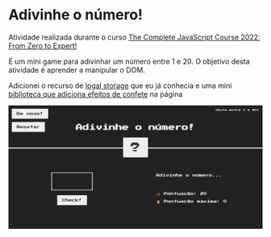 # Adivinhe o número!

<p>Atividade realizada durante o curso <a href="https://www.udemy.com/course/the-complete-javascript-course/">The Complete JavaScript Course 2022: From Zero to Expert!</a></p>
É um mini game para adivinhar um número entre 1 e 20. O objetivo desta atividade é aprender a manipular o DOM.</p>
<p>Adicionei o recurso de <a href="https://javascript.info/localstorage">logal storage</a> que eu já conhecia e uma mini <a href="https://party.js.org/">biblioteca que adiciona efeitos de confete</a> na página</p>


<a href="https://celadon-pony-8bbb5e.netlify.app/" target="_blank"><img src="adivinhe-o-numero.png"/></a>
